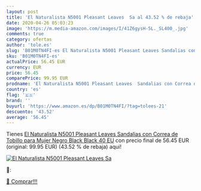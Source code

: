 ```yaml
---
layout: post
title: 'El Naturalista N5001 Pleasant Leaves  Sa al 43.52 % de rebaja'
date: 2020-04-26 05:03:23
image: 'https://m.media-amazon.com/images/I/41Z6gysH-5L._SL400_.jpg'
comments: true
category: ofertas
author: 'tole.es'
slug: 'B01M0TN4FI-es El Naturalista N5001 Pleasant Leaves Sandalias con Correa...'
sku: 'B01M0TN4FI-es'
actualPrice: 56.45 EUR
currency: EUR
price: 56.45
comparePrice: 99.95 EUR
prodname: 'El Naturalista N5001 Pleasant Leaves  Sandalias con Correa de Tobillo para Mujer  Negro  Black Black   40 EU'
country: 'es'
flag: '🇪🇸'
brand: ''
buyurl: 'https://www.amazon.es/dp/B01M0TN4FI/?tag=tolees-21'
descuento: '43.52'
average: '56.45'
---
```


Tienes [El Naturalista N5001 Pleasant Leaves  Sandalias con Correa de Tobillo para Mujer  Negro  Black Black   40 EU](https://www.amazon.es/dp/B01M0TN4FI/?tag=tolees-21) con precio final de  56.45 EUR (original: 99.95 EUR) (43.52 %  de rebaja) aqui!

[![El Naturalista N5001 Pleasant Leaves  Sa](https://m.media-amazon.com/images/I/41Z6gysH-5L._SL400_.jpg)](https://www.amazon.es/dp/B01M0TN4FI/?tag=tolees-21)

🔎:


[🛒 Comprar!!!](https://www.amazon.es/dp/B01M0TN4FI/?tag=tolees-21)
